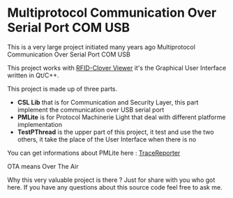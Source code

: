 # Multiprotocol Communication Over Serial Port COM USB
This is a very large project initiated many years ago
Multiprotocol Communication Over Serial Port COM USB

This project works with [RFID-Clover Viewer](https://github.com/mabyre/RFID-CloverViewer "RFID-Clover Viewer") it's the Graphical User Interface written in Qt/C++.

This project is made up of three parts.

- **CSL Lib** that is for Communication and Security Layer, this part implement the communication over USB serial port
- **PMLite** is for Protocol Machinerie Light that deal with different platforme implementation
- **TestPThread** is the upper part of this project, it test and use the two others, it take the place of the User Interface when there is no

You can get informations about PMLite here : [TraceReporter](https://sodevlog-tracereporter.blogspot.com "TraceReporter")

OTA means Over The Air

Why this very valuable project is there ? Just for share with you who got here. If you have any questions about this source code feel free to ask me.
